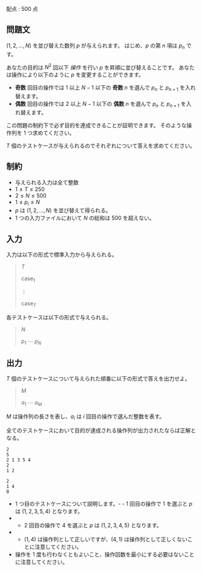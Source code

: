 配点 : $500$ 点

## 問題文

$(1,2, \ldots, N)$ を並び替えた数列 $p$ が与えられます。
はじめ、$p$ の第 $n$ 項は $p_{n}$ です。

あなたの目的は $N^2$ 回以下 *操作* を行い $p$ を昇順に並び替えることです。
あなたは操作により以下のように $p$ を変更することができます。

- **奇数** 回目の操作では $1$ 以上 $N-1$ 以下の **奇数** $n$ を選んで $p_n$ と $p_{n+1}$ を入れ替えます。
- **偶数** 回目の操作では $2$ 以上 $N-1$ 以下の **偶数** $n$ を選んで $p_n$ と $p_{n+1}$ を入れ替えます。

この問題の制約下で必ず目的を達成できることが証明できます。
そのような操作列を $1$ つ求めてください。

$T$ 個のテストケースが与えられるのでそれぞれについて答えを求めてください。

## 制約

- 与えられる入力は全て整数
- $1 \leq T \leq 250$
- $2 \leq N \leq 500$
- $1 \leq p_i \leq N$
- $p$ は $(1,2,\ldots,N)$ を並び替えて得られる。
- $1$ つの入力ファイルにおいて $N$ の総和は $500$ を超えない。

## 入力

入力は以下の形式で標準入力から与えられる。

> $T$
> 
> $\mathrm{case}_{1}$
> 
> $\vdots$
> 
> $\mathrm{case}_{T}$

各テストケースは以下の形式で与えられる。

> $N$
> 
> $p_1$ $\cdots$ $p_N$

## 出力

$T$ 個のテストケースについて与えられた順番に以下の形式で答えを出力せよ。

> $M$
> 
> $a_1$ $\cdots$ $a_M$

$M$ は操作列の長さを表し、$a_i$ は $i$ 回目の操作で選んだ整数を表す。

全てのテストケースにおいて目的が達成される操作列が出力されたならば正解となる。

```input1
2
5
2 1 3 5 4
2
1 2
```

```output1
2
1 4
0
```

- $1$ つ目のテストケースについて説明します。-   - $1$ 回目の操作で $1$ を選ぶと $p$ は $(1,2,3,5,4)$ となります。
-   - $2$ 回目の操作で $4$ を選ぶと $p$ は $(1,2,3,4,5)$ となります。
-   - $(1,4)$ は操作列として正しいですが、$(4,1)$ は操作列として正しくないことに注意してください。
- 操作を $1$ 度も行わなくともよいこと、操作回数を最小にする必要はないことに注意してください。